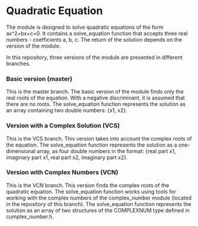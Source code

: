 Quadratic Equation 
=====================================

The module is designed to solve quadratic equations of the form ax^2+bx+c=0. 
It contains a solve_equation function that accepts three real numbers - coefficients a, b, c. 
The return of the solution depends on the version of the module.

In this repository, three versions of the module are presented in different branches.

### Basic version (master)
This is the master branch. The basic version of the module finds only the real roots of 
the equation. With a negative discriminant, it is assumed that there are no roots. 
The solve_equation function represents the solution as an array containing two double numbers: 
{x1, x2}.

### Version with a Complex Solution (VCS)
This is the VCS branch. This version takes into account the complex roots of the equation. 
The solve_equation function represents the solution as a one-dimensional array, 
as four double numbers in the format: 
{real part x1, imaginary part x1, real part x2, imaginary part x2}. 

### Version with Complex Numbers (VCN)
This is the VCN branch. This version finds the complex roots of the quadratic equation. 
The solve_equation function works using tools for working with the complex numbers of 
the complex_number module (located in the repository of this branch). 
The solve_equation function represents the solution as an array of two structures 
of the COMPLEXNUM type defined in cumplex_number.h.
